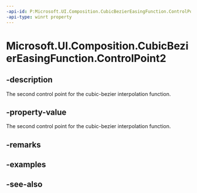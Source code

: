 ```yaml
---
-api-id: P:Microsoft.UI.Composition.CubicBezierEasingFunction.ControlPoint2
-api-type: winrt property
---
```


<!-- Property syntax
public Windows.Foundation.Numerics.Vector2 ControlPoint2 { get; }
-->

# Microsoft.UI.Composition.CubicBezierEasingFunction.ControlPoint2

## -description
The second control point for the cubic-bezier interpolation function.

## -property-value
The second control point for the cubic-bezier interpolation function.

## -remarks

## -examples

## -see-also
